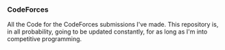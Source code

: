 <h3> CodeForces </h3>
All the Code for the CodeForces submissions I've made.
This repository is, in all probability, going to be updated constantly, for as long as I'm into competitive programming.
